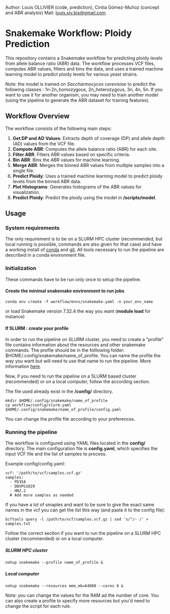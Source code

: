 Author: Louis OLLIVIER (code, prediction), Cintia Gómez-Muñoz (concept and ABR analysis)
Mail: louis.xiv.bis@gmail.com

# Snakemake Workflow: Ploidy Prediction

This repository contains a Snakemake workflow for predicting ploidy levels from allele balance ratio (ABR) data. The workflow processes VCF files, computes ABR values, filters and bins the data, and uses a trained machine learning model to predict ploidy levels for various yeast strains.

Note: the model is trained on *Saccharmocyces cerevisiae* to predict the following classes : 1n-2n_homozygous, 2n_heterozygous, 3n, 4n, 5n. If you want to use it for another organism, you may need to train another model (using the pipeline to generate the ABR dataset for training features). 

## Workflow Overview

The workflow consists of the following main steps:

1. **Get DP and AD Values**: Extracts depth of coverage (DP) and allele depth (AD) values from the VCF file.
2. **Compute ABR**: Computes the allele balance ratio (ABR) for each site.
3. **Filter ABR**: Filters ABR values based on specific criteria.
4. **Bin ABR**: Bins the ABR values for machine learning.
5. **Merge ABR**: Merges the binned ABR values from multiple samples into a single file.
6. **Predict Ploidy**: Uses a trained machine learning model to predict ploidy levels from the binned ABR data.
7. **Plot Histograms**: Generates histograms of the ABR values for visualization.
8. **Predict Ploidy**: Predict the ploidy using the model in **/scripts/model**.


## Usage 
### System requirements

The only requirement is to be on a SLURM HPC cluster (recommended, but local running is possible, commands are also given for that case) and have a working install of [conda](https://www.anaconda.com/download/#linux) and [git](https://git-scm.com/downloads).
All tools necessary to run the pipeline are described in a conda environment file.  

### Initialization
These commands have to be run only once to setup the pipeline.

#### Create the minimal snakemake environment to run jobs
```
conda env create -f workflow/envs/snakemake.yaml -n your_env_name
```

or load Snakemake version 7.32.4 the way you want (**module load** for instance)

#### If SLURM : create your profile 

In order to run the pipeline on SLURM cluster, you need to create a "profile" file contains information about the resources and other snakemake commands. The profile should be in the folllowing folder: $HOME/.config/snakemake/name_of_profile. You can name the profile the way you want but will need to use that name to run the pipeline. More information [here](https://snakemake.readthedocs.io/en/stable/executing/cli.html#profiles).  

Now, if you need to run the pipeline on a SLURM based cluster (recommended) or on a local computer, follow the according section.

The file used already exist in the **/config/** directory. 

```
mkdir $HOME/.config/snakemake/name_of_profile
cp workflow/config/slurm.yaml $HOME/.config/snakemake/name_of_profile/config.yaml
```

You can change the profile file according to your preferences. 

### Running the pipeline
The workflow is configured using YAML files located in the **config/** directory. The main configuration file is **config.yaml**, which specifies the input VCF file and the list of samples to process.

Example config/config.yaml:
```
vcf: '/path/to/vcf/samples.vcf.gz'
samples: 
  - PD35A
  - DBVPG1029
  - HN2.2
  # Add more samples as needed
```
If you have a lot of smaples and want to be sure to give the exact same names in the vcf you can get the list this way (and paste it to the config file): 

```
bcftools query -l /path/to/vcf/samples.vcf.gz | sed 's/^/- /' > samples.txt
```

Follow the correct section if you want to run the pipeline on a SLURM HPC cluster (recommended) or on a local computer.   

##### SLURM HPC cluster 

```
nohup snakemake --profile name_of_profile &
```

##### Local computer

```
nohup snakemake --resources mem_mb=64000 --cores 8 &
```

Note: you can change the values for the RAM ad the number of core. You can also create a profile to specify more resources but you'd need to change the script for each rule.

